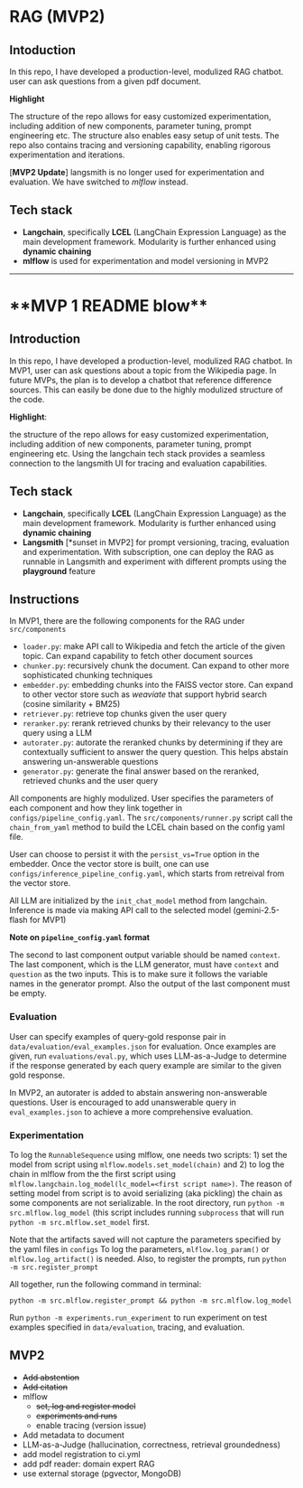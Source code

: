 # RAG (MVP2)

## Intoduction
In this repo, I have developed a production-level, modulized RAG chatbot. user can ask questions from a given
pdf document.  

**Highlight**

The structure of the repo allows for easy customized experimentation, including addition of new components,
parameter tuning, prompt engineering etc. The structure also enables easy setup of unit tests. The repo also
contains tracing and versioning capability, enabling rigorous experimentation and iterations.

[**MVP2 Update**] langsmith is no longer used for experimentation and evaluation. We have switched to
*mlflow* instead.

## Tech stack
- **Langchain**, specifically **LCEL** (LangChain Expression Language) as the main development framework.
  Modularity is further enhanced using **dynamic chaining**
- **mlflow** is used for experimentation and model versioning in MVP2  

---

# \*\*MVP 1 README blow\*\*

## Introduction

In this repo, I have developed a production-level, modulized RAG chatbot. In MVP1, user can ask questions about a 
topic from the Wikipedia page. In future MVPs, the plan is to develop a chatbot that reference difference sources. 
This can easily be done due to the highly modulized structure of the code.

**Highlight**: 

the structure of the repo allows for easy customized experimentation, including addition of new components,
  parameter tuning, prompt engineering etc. Using the langchain tech stack provides a seamless connection 
to the langsmith UI for tracing and evaluation capabilities.

## Tech stack
- **Langchain**, specifically **LCEL** (LangChain Expression Language) as the main development framework.
  Modularity is further enhanced using **dynamic chaining**
- **Langsmith** [*sunset in MVP2] for prompt versioning, tracing, evaluation and experimentation. With subscription, 
  one can deploy the RAG as runnable in Langsmith and experiment with different prompts using the 
  **playground** feature

## Instructions
In MVP1, there are the following components for the RAG under `src/components`
- `loader.py`: make API call to Wikipedia and fetch the article of the given topic. Can expand capability to fetch 
  other document sources
- `chunker.py`: recursively chunk the document. Can expand to other more sophisticated chunking techniques
- `embedder.py`: embedding chunks into the FAISS vector store. Can expand to other vector store such as *weaviate*
  that support hybrid search (cosine similarity + BM25)
- `retriever.py`: retrieve top chunks given the user query
- `reranker.py`: rerank retrieved chunks by their relevancy to the user query using a LLM
- `autorater.py`: autorate the reranked chunks by determining if they are contextually sufficient to answer
   the query question. This helps abstain answering un-answerable questions
- `generator.py`: generate the final answer based on the reranked, retrieved chunks and the user query
 
All components are highly modulized. User specifies the parameters of each component and how they link together
in `configs/pipeline_config.yaml`. The `src/components/runner.py` script call the `chain_from_yaml` method to
build the LCEL chain based on the config yaml file.

User can choose to persist it with the `persist_vs=True` option in the embedder. Once the vector store is built,
one can use `configs/inference_pipeline_config.yaml`, which starts from retreival from the vector store.

All LLM are initialized by the `init_chat_model` method from langchain. Inference is made via making API call
to the selected model (gemini-2.5-flash for MVP1)

**Note on `pipeline_config.yaml` format**

The second to last component output variable should be named `context`. The last component,
which is the LLM generator, must have `context` and `question` as the two inputs. This is to
make sure it follows the variable names in the generator prompt. Also the output of the last
component must be empty.

### Evaluation
User can specify examples of query-gold response pair in `data/evaluation/eval_examples.json` for evaluation. 
Once examples are given, run `evaluations/eval.py`, which uses LLM-as-a-Judge to determine if the response 
generated by each query example are similar to the given gold response.

In MVP2, an autorater is added to abstain answering non-answerable questions. User is encouraged to
add unanswerable query in `eval_examples.json` to achieve a more comprehensive evaluation.

### Experimentation
To log the `RunnableSequence` using mlflow, one needs two scripts: 1) set the model from script using
`mlflow.models.set_model(chain)` and 2) to log the chain in mlflow from the the first script using
`mlflow.langchain.log_model(lc_model=<first script name>)`. The reason of setting model from script is
to avoid serializing (aka pickling) the chain as some components are not serializable. In the root directory,
run `python -m src.mlflow.log_model` (this script includes running `subprocess` that will run 
`python -m src.mlflow.set_model` first.

Note that the artifacts saved will not capture the parameters specified by the yaml files in `configs`
To log the parameters, `mlflow.log_param()` or `mlflow.log_artifact()` is needed. Also, to register the prompts,
run `python -m src.register_prompt`

All together, run the following command in terminal:

`python -m src.mlflow.register_prompt && python -m src.mlflow.log_model`

Run `python -m experiments.run_experiment` to run experiment on test examples specified in `data/evaluation`, tracing,
and evaluation.

## MVP2

- ~~Add abstention~~
- ~~Add citation~~  
- mlflow
  - ~~set, log and register model~~
  - ~~experiments and runs~~
  - enable tracing (version issue)
- Add metadata to document
- LLM-as-a-Judge (hallucination, correctness, retrieval groundedness)
- add model registration to ci.yml
- add pdf reader: domain expert RAG
- use external storage (pgvector, MongoDB)




